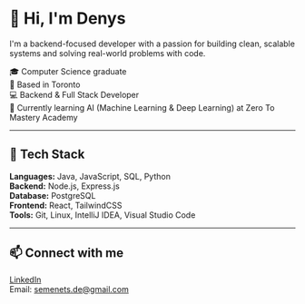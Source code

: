 # 👋 Hi, I'm Denys

I'm a backend-focused developer with a passion for building clean, scalable systems and solving real-world problems with code.

🎓 Computer Science graduate  
📍 Based in Toronto  
💻 Backend & Full Stack Developer  
🧠 Currently learning AI (Machine Learning & Deep Learning) at Zero To Mastery Academy  

---

## 🧰 Tech Stack

**Languages:** Java, JavaScript, SQL, Python  
**Backend:** Node.js, Express.js  
**Database:** PostgreSQL  
**Frontend:** React, TailwindCSS  
**Tools:** Git, Linux, IntelliJ IDEA, Visual Studio Code  

---

## 📫 Connect with me

[LinkedIn](https://www.linkedin.com/in/denys-semenets)  
Email: semenets.de@gmail.com
